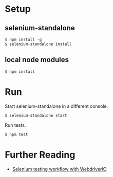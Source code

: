 # Setup

## selenium-standalone

```shell
$ npm install -g
$ selenium-standalone install
```

## local node modules

```shell
$ npm install
```

# Run

Start selenium-standalone in a different console.
```shell
$ selenium-standalone start
```

Run tests.
```shell
$ npm test
```

# Further Reading

- [Selenium testing workflow with WebdriverIO](http://twin.github.io/selenium-testing-workflow-with-webdriverio/)
